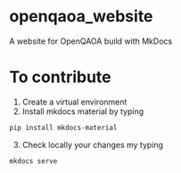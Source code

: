 # openqaoa_website
A website for OpenQAOA build with MkDocs

# To contribute

1. Create a virtual environment
2. Install mkdocs material by typing

```bash
pip install mkdocs-material
```

3. Check locally your changes my typing

```bash
mkdocs serve
```